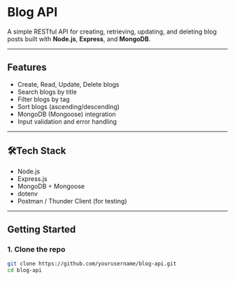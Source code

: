# Blog API

A simple RESTful API for creating, retrieving, updating, and deleting blog posts built with **Node.js**, **Express**, and **MongoDB**.

---

## Features

- Create, Read, Update, Delete blogs
- Search blogs by title
- Filter blogs by tag
- Sort blogs (ascending/descending)
- MongoDB (Mongoose) integration
- Input validation and error handling

---

## 🛠Tech Stack

- Node.js
- Express.js
- MongoDB + Mongoose
- dotenv
- Postman / Thunder Client (for testing)

---

## Getting Started

### 1. Clone the repo

```bash
git clone https://github.com/yourusername/blog-api.git
cd blog-api
